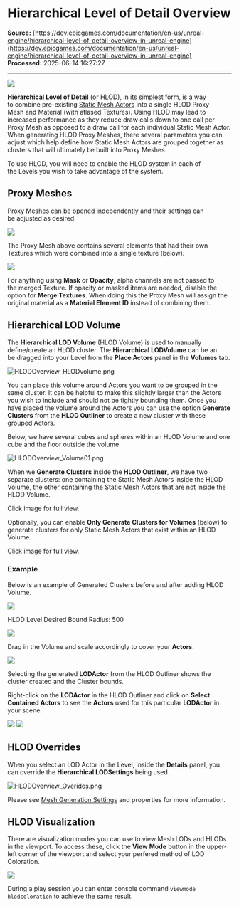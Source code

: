 # Hierarchical Level of Detail Overview

**Source:** [https://dev.epicgames.com/documentation/en-us/unreal-engine/hierarchical-level-of-detail-overview-in-unreal-engine](https://dev.epicgames.com/documentation/en-us/unreal-engine/hierarchical-level-of-detail-overview-in-unreal-engine)  
**Processed:** 2025-06-14 16:27:27

---

![](https://d1iv7db44yhgxn.cloudfront.net/documentation/images/cdfb3352-dd83-4f4e-8c86-ffd83676c50b/hlod_howto_header.png)

**Hierarchical Level of Detail** (or HLOD), in its simplest form, is a way to combine pre-existing [Static Mesh Actors](/documentation/en-us/unreal-engine/static-mesh-actors-in-unreal-engine) into a single HLOD Proxy Mesh and Material (with atlased Textures). Using HLOD may lead to increased performance as they reduce draw calls down to one call per Proxy Mesh as opposed to a draw call for each individual Static Mesh Actor. When generating HLOD Proxy Meshes, there several parameters you can adjust which help define how Static Mesh Actors are grouped together as clusters that will ultimately be built into Proxy Meshes. 

To use HLOD, you will need to enable the HLOD system in each of the Levels you wish to take advantage of the system.

## Proxy Meshes

Proxy Meshes can be opened independently and their settings can be adjusted as desired. 

![](https://d1iv7db44yhgxn.cloudfront.net/documentation/images/8a2b3144-5eb1-4c52-ba1b-afe8344c058a/image_16.png)

The Proxy Mesh above contains several elements that had their own Textures which were combined into a single texture (below).

![](https://d1iv7db44yhgxn.cloudfront.net/documentation/images/9320b825-5b04-48d6-8cce-88ead89c229e/image_17.png)

For anything using **Mask** or **Opacity**, alpha channels are not passed to the merged Texture. If opacity or masked items are needed, disable the option for **Merge Textures**. When doing this the Proxy Mesh will assign the original material as a **Material Element ID** instead of combining them.

## Hierarchical LOD Volume

The **Hierarchical LOD Volume** (HLOD Volume) is used to manually define/create an HLOD cluster. The **Hierarchical LODVolume** can be an be dragged into your Level from the **Place Actors** panel in the **Volumes** tab.

![](https://d1iv7db44yhgxn.cloudfront.net/documentation/images/bd07c391-ca2a-4531-96d2-c491d72a7608/hlodoverview_hlodvolume.png "HLODOverview_HLODvolume.png")

You can place this volume around Actors you want to be grouped in the same cluster. It can be helpful to make this slightly larger than the Actors you wish to include and should not be tightly bounding them. Once you have placed the volume around the Actors you can use the option **Generate Clusters** from the **HLOD Outliner** to create a new cluster with these grouped Actors.

Below, we have several cubes and spheres within an HLOD Volume and one cube and the floor outside the volume. 

![](https://d1iv7db44yhgxn.cloudfront.net/documentation/images/24d7cc8f-0c2b-474c-a4c3-5efe98a00fee/hlodoverview_volume01.png "HLODOverview_Volume01.png")

When we **Generate Clusters** inside the **HLOD Outliner**, we have two separate clusters: one containing the Static Mesh Actors inside the HLOD Volume, the other containing the Static Mesh Actors that are not inside the HLOD Volume. 

Click image for full view.

Optionally, you can enable **Only Generate Clusters for Volumes** (below) to generate clusters for only Static Mesh Actors that exist within an HLOD Volume. 

Click image for full view.

### Example

Below is an example of Generated Clusters before and after adding HLOD Volume.

![](https://d1iv7db44yhgxn.cloudfront.net/documentation/images/fb6d74be-459b-4bd6-a42a-b93f8781b043/image_19.png)

HLOD Level Desired Bound Radius: 500

![](https://d1iv7db44yhgxn.cloudfront.net/documentation/images/7653013d-b200-4aef-910c-5ec3540faffc/image_20.png)

Drag in the Volume and scale accordingly to cover your **Actors**.

![](https://d1iv7db44yhgxn.cloudfront.net/documentation/images/282af8a8-1002-4c91-9862-3bb13d1531d3/image_21.png)

Selecting the generated **LODActor** from the HLOD Outliner shows the cluster created and the Cluster bounds.

Right-click on the **LODActor** in the HLOD Outliner and click on **Select Contained Actors** to see the **Actors** used for this particular **LODActor** in your scene.

![](https://d1iv7db44yhgxn.cloudfront.net/documentation/images/c6300b9b-fdee-43bd-b8d7-069205ec04a9/image_22.png) ![](https://d1iv7db44yhgxn.cloudfront.net/documentation/images/0023f145-7a0f-4344-99c4-e7993db1c0d2/image_23.png)

## HLOD Overrides

When you select an LOD Actor in the Level, inside the **Details** panel, you can override the **Hierarchical LODSettings** being used. 

![](https://d1iv7db44yhgxn.cloudfront.net/documentation/images/59d56b39-b9c0-46b1-89c9-005f42ee5873/hlodoverview_overides.png "HLODOverview_Overides.png")

Please see [Mesh Generation Settings](/documentation/en-us/unreal-engine/hierarchical-level-of-detail-outliner-in-unreal-engine#meshgenerationsettings) and properties for more information.

## HLOD Visualization

There are visualization modes you can use to view Mesh LODs and HLODs in the viewport. To access these, click the **View Mode** button in the upper-left corner of the viewport and select your perfered method of LOD Coloration.

![](https://d1iv7db44yhgxn.cloudfront.net/documentation/images/d3b0b01a-2f5f-4ee6-9fb2-81a5c51054f6/levelofdetailcoloration.png)

During a play session you can enter console command `viewmode hlodcoloration` to achieve the same result.